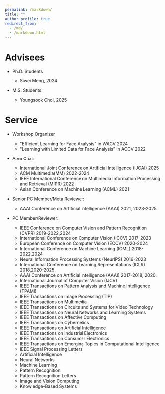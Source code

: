 ```yaml
---
permalink: /markdown/
title: ""
author_profile: true
redirect_from: 
  - /md/
  - /markdown.html
---
```


Advisees
======
* Ph.D. Students
  * Siwei Meng, 2024
    
* M.S. Students
  * Youngsook Choi, 2025 
    
Service
======
* Workshop Organizer
  * "Efficient Learning for Face Analysis" in WACV 2024
  * "Learning with Limited Data for Face Analysis" in ACCV 2022
 
* Area Chair
  * International Joint Conference on Artificial Intelligence (IJCAI) 2025
  * ACM Multimedia(MM) 2022-2024
  * IEEE International Conference on Multimedia Information Processing and Retrieval (MIPR) 2022
  * Asian Conference on Machine Learning (ACML) 2021

* Senior PC Member/Meta Reviewer:
  * AAAI Conference on Artificial Intelligence (AAAI) 2021, 2023-2025
  
* PC Member/Reviewer:
  * IEEE Conference on Computer Vision and Pattern Recognition (CVPR) 2019-2022,2024
  * International Conference on Computer Vision (ICCV) 2017-2023
  * European Conference on Computer Vision (ECCV) 2020-2024
  * International Conference on Machine Learning (ICML) 2018-2022,2024
  * Neural Information Processing Systems (NeurIPS) 2016-2023
  * International Conference on Learning Representations (ICLR) 2018,2020-2025
  * AAAI Conference on Artificial Intelligence (AAAI) 2017-2018, 2020.
  * International Journal of Computer Vision (IJCV)
  * IEEE Transactions on Pattern Analysis and Machine Intelligence (TPAMI)
  * IEEE Transactions on Image Processing (TIP)
  * IEEE Transactions on Multimedia
  * IEEE Transactions on Circuits and Systems for Video Technology
  * IEEE Transactions on Neural Networks and Learning Systems
  * IEEE Transactions on Affective Computing
  * IEEE Transactions on Cybernetics
  * IEEE Transactions on Artificial Intelligence
  * IEEE Transactions on Industrial Electronics
  * IEEE Transactions on Consumer Electronics
  * IEEE Transactions on Emerging Topics in Computational Intelligence
  * IEEE Signal Processing Letters
  * Artificial Intelligence
  * Neural Networks
  * Machine Learning
  * Pattern Recognition
  * Pattern Recognition Letters
  * Image and Vision Computing
  * Knowledge-Based Systems

